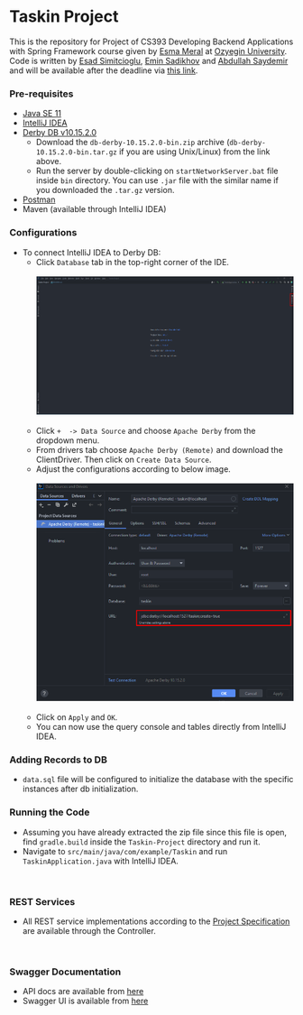 # Taskin Project
This is the repository for Project of CS393 Developing Backend Applications with Spring Framework course given by [Esma Meral](https://github.com/esmameral) at [Ozyegin University](https://www.ozyegin.edu.tr).
Code is written by [Esad Simitcioglu](https://github.com/EsadSimitcioglu), [Emin Sadikhov](https://github.com/SadikhovEmin) and [Abdullah Saydemir](https://github.com/Saydemr) and will be available after the deadline via [this link](https://github.com/EsadSimitcioglu/Taskin-Project).
<br>
### Pre-requisites
- [Java SE 11](https://www.oracle.com/tr/java/technologies/javase/jdk11-archive-downloads.html)
- [IntelliJ IDEA](https://www.jetbrains.com/idea/download)
- [Derby DB v10.15.2.0](https://db.apache.org/derby/derby_downloads.html)
    - Download the `db-derby-10.15.2.0-bin.zip` archive (`db-derby-10.15.2.0-bin.tar.gz` if you are using Unix/Linux) from the link above.
    - Run the server by double-clicking on `startNetworkServer.bat` file inside `bin` directory. You can use `.jar` file with the similar name if you downloaded the `.tar.gz` version.
- [Postman](https://www.postman.com/downloads/)
- Maven (available through IntelliJ IDEA)
  <br>
### Configurations
- To connect IntelliJ IDEA to Derby DB:
    - Click `Database` tab in the top-right corner of the IDE. <br><br> ![image](Screenshot_3.png) <br><br>
    - Click `+  -> Data Source` and choose `Apache Derby` from the dropdown menu.
    - From drivers tab choose `Apache Derby (Remote)` and download the ClientDriver. Then click on `Create Data Source`.
    - Adjust the configurations according to below image.
<br><br> ![image](Screenshot_2.png) <br><br>
    - Click on `Apply` and `OK`.
    - You can now use the query console and tables directly from IntelliJ IDEA.
      <br>

### Adding Records to DB
- `data.sql` file will be configured to initialize the database with the specific instances after db initialization.
  <br>

### Running the Code
- Assuming you have already extracted the zip file since this file is open, find `gradle.build` inside the `Taskin-Project` directory and run it.
- Navigate to `src/main/java/com/example/Taskin` and run `TaskinApplication.java` with IntelliJ IDEA.

<br>

### REST Services
- All REST service implementations according to the [Project Specification](./CS393_Project.pdf) are available through the Controller.

<br>

### Swagger Documentation
- API docs are available from [here](http://localhost:8080/api-docs)
- Swagger UI is available from [here](http://localhost:8080/swagger-ui-taskin.html)

